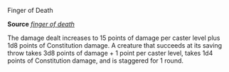 Finger of Death

**Source** [_finger of death_](spells/fingerOfDeath#_finger-of-death)

The damage dealt increases to 15 points of damage per caster level plus 1d8 points of Constitution damage. A creature that succeeds at its saving throw takes 3d8 points of damage + 1 point per caster level, takes 1d4 points of Constitution damage, and is staggered for 1 round.

